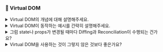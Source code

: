 ### 📝 Virtual DOM

<details>
<summary> Virtual DOM의 개념에 대해 설명해주세요. </summary>
</br>
Virtual DOM은 웹 성능을 최적화하기 위해 사용되는 DOM  관리 방법으로, 웹 어플리케이션의 상태 변경 시, 객체 형태의 가상 DOM을 통해 변경된 부분만 찾아내어 이를 실제 DOM에 적용하는 기능을 합니다.  
Virtual DOM의 동작 순서는 Diffing과 Reconiliation, 크게 두 가지로 구분할 수 있습니다.  
Diffing이란, Virtual DOM에서 변경점을 찾아내는 과정을 의미하고, Reconciliation이란, 찾아낸 변경점을 실제 DOM에 적용하는 과정을 의미합니다. 
</br></br>
</details>

<details>
<summary> Virtual DOM이 동작하는 예시를 간략히 설명해주세요. </summary>
</br>
먼저, 어플리케이션이 제일 처음 렌더링 될 때, 어플리케이션의 초기 상태를 담은 virtual DOM을 메모리 상에 하나 생성합니다.  
이후, 어플리케이션이 실행되면서 state나 props가 변경된 부분이 있는 경우, 새로운 버전의 Virtual DOM을 메모리 상에 하나 더 생성합니다.  
새로운 버전의 Virtual DOM이 생성된 후, 이전 버전의 Virtual DOM과 비교하는 과정인 Diffing에 돌입하고, 변경점을 찾아냅니다.  
이 과정에서 두 Virtual DOM 트리의 각 노드를 비교하여 어떤 부분이 변경되었는지 확인합니다.  변경점을 찾아낸 이후에는, 실제 DOM에 적용하는 과정인 Reconciliation에 돌입합니다.  
이 과정에서 변경된 부분만 실제 DOM에 업데이트하기 때문에, 브라우저 성능이 향상될 수 있는 것입니다.  
Reconciliation이 완료된 이후, 또 다른 변경점이 생기면, 구 버전의 Virtual DOM은 폐기되고, 새로운 변경 사항을 반영한 최신 버전의 Virtual DOM이 다시 생성됩니다. 
</br></br>
</details>

<details>
</br>
<summary> 그럼 state나 props가 변경될 때마다 Diffing과 Reconciliation이 수행되는 건가요? </summary>
React를 비롯하여 Virtual DOM을 사용하는 대부분의 프레임워크에서는 Batch 업데이트를 지원하고 있습니다.  
따라서, 짧은 시간 안에 여러 개의 state와 props가 동시에 변경되면, 이를 각각 처리하는 것이 아니라, 한꺼번에 모아서 처리합니다. 
</br></br>
</details>

<details>
</br>
<summary> Virtual DOM을 사용하는 것이 그렇지 않은 것보다 좋은가요? </summary>
항상 그런 것은 아닙니다.  
간단한 어플리케이션의 경우에는 Virtual DOM을 사용하는 것이 오히려 오버헤드를 초래할 수 있습니다.  
왜냐하면 Virtual DOM 자체도 메모리 공간을 차지하고, Diffing하는 과정 역시 CPU를 활용하기 때문입니다.  
다만, DOM 트리가 복잡하고, 상태 변경도 빈번하게 일어나는 대규모 어플리케이션에서 사람의 인지 능력으로는 정확히 어떤 DOM을 업데이트해야 하는지 식별하기 어렵기 때문에, Virtual DOM을 사용하는 것입니다.  
따라서, 어플리케이션 복잡도와 요구 사항에 맞게 Virtual DOM 적용 여부를 결정하는 것이 좋습니다. 
</br></br>
</details>